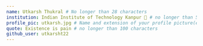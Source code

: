 ```yaml
---
name: Utkarsh Thukral # No longer than 28 characters
institution: Indian Institute of Technology Kanpur 🚩 # no longer than 58 characters
profile_pic: utkarsh.jpg # Name and extension of your profile picture(ex. mona.png)
quote: Existence is pain # no longer than 100 characters
github_user: utkarsht22
---
```

